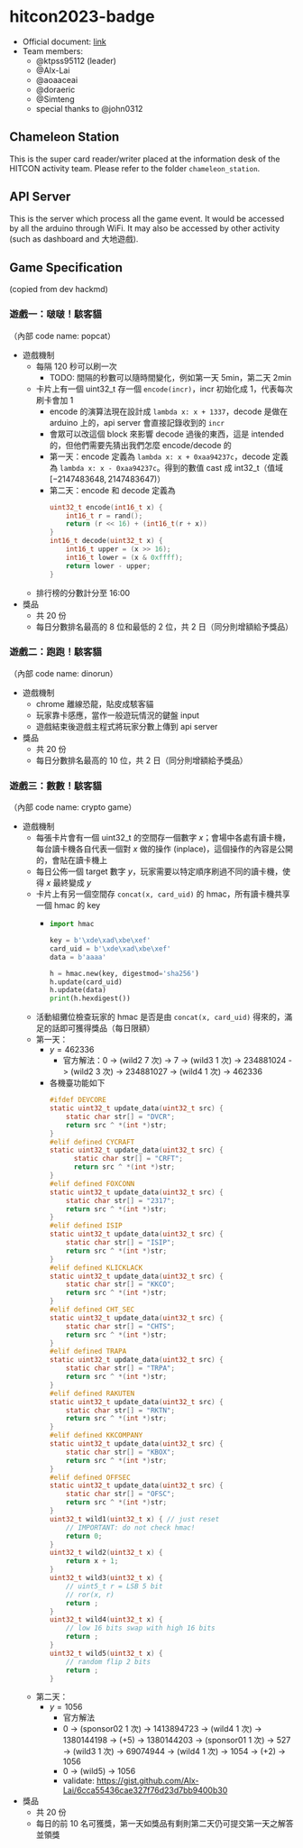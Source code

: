 # hitcon2023-badge

* Official document: [link](https://docs.google.com/document/d/1-b-IGACYCKCki-YTx9WcoPfhuFjb6nA6ySIB4u-Rhjk/edit?usp=sharing)
* Team members:
    * @ktpss95112 (leader)
    * @Alx-Lai
    * @aoaaceai
    * @doraeric
    * @Simteng
    * special thanks to @john0312

## Chameleon Station

This is the super card reader/writer placed at the information desk of the HITCON activity team. Please refer to the folder `chameleon_station`.

## API Server

This is the server which process all the game event. It would be accessed by all the arduino through WiFi. It may also be accessed by other activity (such as dashboard and 大地遊戲).

## Game Specification

(copied from dev hackmd)

### 遊戲一：啵啵！駭客貓
（內部 code name: popcat）

* 遊戲機制
    * 每隔 120 秒可以刷一次
        * TODO: 間隔的秒數可以隨時間變化，例如第一天 5min，第二天 2min
    * 卡片上有一個 uint32_t 存一個 `encode(incr)`，incr 初始化成 1，代表每次刷卡會加 1
        * encode 的演算法現在設計成 `lambda x: x + 1337`，decode 是做在 arduino 上的，api server 會直接記錄收到的 `incr`
        * 會眾可以改這個 block 來影響 decode 過後的東西，這是 intended 的，但他們需要先猜出我們怎麼 encode/decode 的
        * 第一天：encode 定義為 `lambda x: x + 0xaa94237c`，decode 定義為 `lambda x: x - 0xaa94237c`。得到的數值 cast 成 int32_t（值域 $[-2147483648, 2147483647)$）
        * 第二天：encode 和 decode 定義為
          ```c
          uint32_t encode(int16_t x) {
              int16_t r = rand();
              return (r << 16) + (int16_t(r + x))
          }
          int16_t decode(uint32_t x) {
              int16_t upper = (x >> 16);
              int16_t lower = (x & 0xffff);
              return lower - upper;
          }
          ```
    * 排行榜的分數計分至 16:00
* 獎品
    * 共 20 份
    * 每日分數排名最高的 8 位和最低的 2 位，共 2 日（同分則增額給予獎品）


<!--(也許標題可以改成「打怪獸」或是「收割」之類的，配一點小故事)
* 遊戲機制：
    * 每 x 秒可以刷一次，掃1下次數+1
    *  x 可以隨時間變化，例如第一天是 5min，第二天是 2min，第三天前半段是 1min，後半段是 30min 之類的
    * 玩家可調整數值，最多可調到掃1次+1~100 （不可以設定成負值），若數值超過會變成負值（最多-100）
    * （貓貓分數和emiji連動）
* Ranking
    * all time ranking
    * every day ranking
    * every 1hr ranking
* 遊戲畫面（小螢幕顯示）
    * 玩家結果/ 單人最高紀錄
    * 玩家所屬的組別結果/ 最高分數組別結果
    * CD還有X分鐘
* 工作分配
    *
    * 密碼學（設計東西有多好改）
-->

### 遊戲二：跑跑！駭客貓
（內部 code name: dinorun）

* 遊戲機制
    * chrome 離線恐龍，貼皮成駭客貓
    * 玩家靠卡感應，當作一般遊玩情況的鍵盤 input
    * 遊戲結束後遊戲主程式將玩家分數上傳到 api server
* 獎品
    * 共 20 份
    * 每日分數排名最高的 10 位，共 2 日（同分則增額給予獎品）


### 遊戲三：數數！駭客貓
（內部 code name: crypto game）

* 遊戲機制
    * 每張卡片會有一個 uint32_t 的空間存一個數字 $x$；會場中各處有讀卡機，每台讀卡機各自代表一個對 $x$ 做的操作 (inplace)，這個操作的內容是公開的，會貼在讀卡機上
    * 每日公佈一個 target 數字 $y$，玩家需要以特定順序刷過不同的讀卡機，使得 $x$ 最終變成 $y$
    * 卡片上有另一個空間存 `concat(x, card_uid)` 的 hmac，所有讀卡機共享一個 hmac 的 key
        * ```python
          import hmac

          key = b'\xde\xad\xbe\xef'
          card_uid = b'\xde\xad\xbe\xef'
          data = b'aaaa'

          h = hmac.new(key, digestmod='sha256')
          h.update(card_uid)
          h.update(data)
          print(h.hexdigest())
          ```
    * 活動組攤位檢查玩家的 hmac 是否是由 `concat(x, card_uid)` 得來的，滿足的話即可獲得獎品（每日限額）
    * 第一天：
        * $y = 462336$
            * 官方解法：0
              -> (wild2 7 次) -> 7
              -> (wild3 1 次) -> 234881024
              -> (wild2 3 次) -> 234881027
              -> (wild4 1 次) -> 462336
        * 各機臺功能如下
          ```c
          #ifdef DEVCORE
          static uint32_t update_data(uint32_t src) {
              static char str[] = "DVCR";
              return src ^ *(int *)str;
          }
          #elif defined CYCRAFT
          static uint32_t update_data(uint32_t src) {
                static char str[] = "CRFT";
                return src ^ *(int *)str;
          }
          #elif defined FOXCONN
          static uint32_t update_data(uint32_t src) {
              static char str[] = "2317";
              return src ^ *(int *)str;
          }
          #elif defined ISIP
          static uint32_t update_data(uint32_t src) {
              static char str[] = "ISIP";
              return src ^ *(int *)str;
          }
          #elif defined KLICKLACK
          static uint32_t update_data(uint32_t src) {
              static char str[] = "KKCO";
              return src ^ *(int *)str;
          }
          #elif defined CHT_SEC
          static uint32_t update_data(uint32_t src) {
              static char str[] = "CHTS";
              return src ^ *(int *)str;
          }
          #elif defined TRAPA
          static uint32_t update_data(uint32_t src) {
              static char str[] = "TRPA";
              return src ^ *(int *)str;
          }
          #elif defined RAKUTEN
          static uint32_t update_data(uint32_t src) {
              static char str[] = "RKTN";
              return src ^ *(int *)str;
          }
          #elif defined KKCOMPANY
          static uint32_t update_data(uint32_t src) {
              static char str[] = "KBOX";
              return src ^ *(int *)str;
          }
          #elif defined OFFSEC
          static uint32_t update_data(uint32_t src) {
              static char str[] = "OFSC";
              return src ^ *(int *)str;
          }
          uint32_t wild1(uint32_t x) { // just reset
              // IMPORTANT: do not check hmac!
              return 0;
          }
          uint32_t wild2(uint32_t x) {
              return x + 1;
          }
          uint32_t wild3(uint32_t x) {
              // uint5_t r = LSB 5 bit
              // ror(x, r)
              return ;
          }
          uint32_t wild4(uint32_t x) {
              // low 16 bits swap with high 16 bits
              return ;
          }
          uint32_t wild5(uint32_t x) {
              // random flip 2 bits
              return ;
          }
          ```
    * 第二天：
        * $y = 1056$
            * 官方解法
            * 0
              -> (sponsor02 1 次) -> 1413894723
              -> (wild4 1 次) -> 1380144198
              -> (+5) -> 1380144203
              -> (sponsor01 1 次) -> 527
              -> (wild3 1 次) -> 69074944
              -> (wild4 1 次) -> 1054
              -> (+2) -> 1056
            * 0
              -> (wild5) -> 1056
            * validate: https://gist.github.com/Alx-Lai/6cca55436cae327f76d23d7bb9400b30
* 獎品
    * 共 20 份
    * 每日的前 10 名可獲獎，第一天如獎品有剩則第二天仍可提交第一天之解答並領獎
